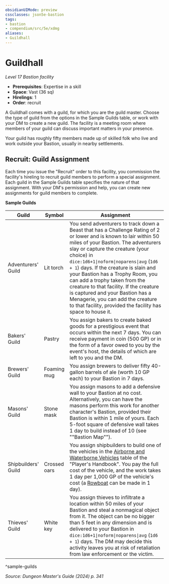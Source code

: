 ```yaml
---
obsidianUIMode: preview
cssclasses: json5e-bastion
tags:
- bastion
- compendium/src/5e/xdmg
aliases:
- Guildhall
---
```

# Guildhall
*Level 17 Bastion facility*  

- **Prerequisites**: Expertise in a skill
- **Space**: Vast (36 sq)
- **Hirelings**: 1
- **Order**: recruit

A Guildhall comes with a guild, for which you are the guild master. Choose the type of guild from the options in the Sample Guilds table, or work with your DM to create a new guild. The facility is a meeting room where members of your guild can discuss important matters in your presence.

Your guild has roughly fifty members made up of skilled folk who live and work outside your Bastion, usually in nearby settlements.

## Recruit: Guild Assignment

Each time you issue the "Recruit" order to this facility, you commission the facility's hireling to recruit guild members to perform a special assignment. Each guild in the Sample Guilds table specifies the nature of that assignment. With your DM's permission and help, you can create new assignments for guild members to complete.

**Sample Guilds**

| Guild | Symbol | Assignment |
|-------|--------|------------|
| Adventurers' Guild | Lit torch | You send adventurers to track down a Beast that has a Challenge Rating of 2 or lower and is known to lair within 50 miles of your Bastion. The adventurers slay or capture the creature (your choice) in `dice:1d6+1\|noform\|noparens\|avg` (`1d6 + 1`) days. If the creature is slain and your Bastion has a Trophy Room, you can add a trophy taken from the creature to that facility. If the creature is captured and your Bastion has a Menagerie, you can add the creature to that facility, provided the facility has space to house it. |
| Bakers' Guild | Pastry | You assign bakers to create baked goods for a prestigious event that occurs within the next 7 days. You can receive payment in coin (500 GP) or in the form of a favor owed to you by the event's host, the details of which are left to you and the DM. |
| Brewers' Guild | Foaming mug | You assign brewers to deliver fifty 40-gallon barrels of ale (worth 10 GP each) to your Bastion in 7 days. |
| Masons' Guild | Stone mask | You assign masons to add a defensive wall to your Bastion at no cost. Alternatively, you can have the masons perform this work for another character's Bastion, provided their Bastion is within 1 mile of yours. Each 5-foot square of defensive wall takes 1 day to build instead of 10 (see ""Bastion Map""). |
| Shipbuilders' Guild | Crossed oars | You assign shipbuilders to build one of the vehicles in the [Airborne and Waterborne Vehicles](/3-Mechanics/CLI/tables/large-vehicles-airborne-and-waterborne-vehicles-xphb.md) table of the "Player's Handbook". You pay the full cost of the vehicle, and the work takes 1 day per 1,000 GP of the vehicle's cost (a [Rowboat](/3-Mechanics/CLI/items/rowboat-xphb.md) can be made in 1 day). |
| Thieves' Guild | White key | You assign thieves to infiltrate a location within 50 miles of your Bastion and steal a nonmagical object from it. The object can be no bigger than 5 feet in any dimension and is delivered to your Bastion in `dice:1d6+1\|noform\|noparens\|avg` (`1d6 + 1`) days. The DM may decide this activity leaves you at risk of retaliation from law enforcement or the victim. |
^sample-guilds

*Source: Dungeon Master's Guide (2024) p. 341*
